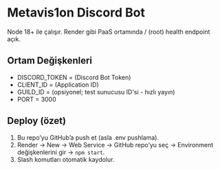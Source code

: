 # Metavis1on Discord Bot

Node 18+ ile çalışır. Render gibi PaaS ortamında / (root) health endpoint açık.

## Ortam Değişkenleri
- DISCORD_TOKEN = (Discord Bot Token)
- CLIENT_ID = (Application ID)
- GUILD_ID = (opsiyonel; test sunucusu ID'si - hızlı yayın)
- PORT = 3000

## Deploy (özet)
1. Bu repo’yu GitHub’a push et (asla .env pushlama).
2. Render → New → Web Service → GitHub repo’yu seç → Environment değişkenlerini gir → `npm start`.
3. Slash komutları otomatik kaydolur.
